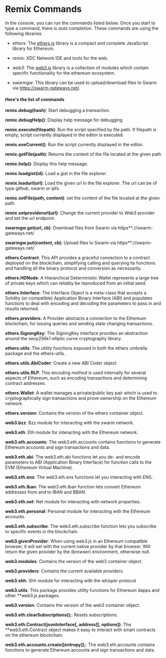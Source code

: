 Remix Commands
==============

In the console, you can run the commands listed below.  Once you start to type a command, there is *auto completion*.  These commands are using the following libraries:

+ *ethers*: The [ethers.js](https://docs.ethers.io/ethers.js/html/getting-started.html) library is a compact and complete JavaScript library for Ethereum. 

+ *remix*:  XDC Network IDE and tools for the web.
 
+ *web3*: The [web3.js](https://web3js.readthedocs.io/en/1.0/) library is a collection of modules which contain specific functionality for the ethereum ecosystem.

+ *swarmgw*: This library can be used to upload/download files to Swarm via https://swarm-gateways.net/.

#### Here's the list of commands
**remix.debug(hash)**: Start debugging a transaction.

**remix.debugHelp()**: Display help message for debugging

**remix.execute(filepath)**: Run the script specified by file path. If filepath is empty, script currently displayed in the editor is executed.

**remix.exeCurrent()**: Run the script currently displayed in the editor.

**remix.getFile(path)**: Returns the content of the file located at the given path

**remix.help()**: Display this help message.

**remix.loadgist(id)**: Load a gist in the file explorer.

**remix.loadurl(url)**: Load the given url in the file explorer. The url can be of type github, swarm or ipfs.

**remix.setFile(path, content)**: set the content of the file located at the given path

**remix.setproviderurl(url)**: Change the current provider to Web3 provider and set the url endpoint.

**swarmgw.get(url, cb)**: Download files from Swarm via https**://swarm-gateways.net/

**swarmgw.put(content, cb)**: Upload files to Swarm via https**://swarm-gateways.net/

**ethers.Contract**: This API provides a graceful connection to a contract deployed on the blockchain, simplifying calling and querying its functions and handling all the binary protocol and conversion as necessarily.

**ethers.HDNode**: A Hierarchical Deterministic Wallet represents a large tree of private keys which can reliably be reproduced from an initial seed.

**ethers.Interface**: The Interface Object is a meta-class that accepts a Solidity (or compatible) Application Binary Interface (ABI) and populates functions to deal with encoding and decoding the parameters to pass in and results returned.

**ethers.providers**: A Provider abstracts a connection to the Ethereum blockchain, for issuing queries and sending state changing transactions.

**ethers.SigningKey**: The SigningKey interface provides an abstraction around the secp256k1 elliptic curve cryptography library.

**ethers.utils**: The utility functions exposed in both the ethers umbrella package and the ethers-utils.

**ethers.utils.AbiCoder**: Create a new ABI Coder object

**ethers.utils.RLP**: This encoding method is used internally for several aspects of Ethereum, such as encoding transactions and determining contract addresses.

**ethers.Wallet**: A wallet manages a private/public key pair which is used to cryptographically sign transactions and prove ownership on the Ethereum network.

**ethers.version**: Contains the version of the ethers container object.

**web3.bzz**: Bzz module for interacting with the swarm network.

**web3.eth**: Eth module for interacting with the Ethereum network.

**web3.eth.accounts**: The web3.eth.accounts contains functions to generate Ethereum accounts and sign transactions and data.

**web3.eth.abi**: The web3.eth.abi functions let you de- and encode parameters to ABI (Application Binary Interface) for function calls to the EVM (Ethereum Virtual Machine).

**web3.eth.ens**: The web3.eth.ens functions let you interacting with ENS.

**web3.eth.Iban**: The web3.eth.Iban function lets convert Ethereum addresses from and to IBAN and BBAN.

**web3.eth.net**: Net module for interacting with network properties.

**web3.eth.personal**: Personal module for interacting with the Ethereum accounts.

**web3.eth.subscribe**: The web3.eth.subscribe function lets you subscribe to specific events in the blockchain.

**web3.givenProvider**: When using web3.js in an Ethereum compatible browser, it will set with the current native provider by that browser. Will return the given provider by the (browser) environment, otherwise null.

**web3.modules**: Contains the version of the web3 container object.

**web3.providers**: Contains the current available providers.

**web3.shh**: Shh module for interacting with the whisper protocol

**web3.utils**: This package provides utility functions for Ethereum dapps and other **web3.js packages.

**web3.version**: Contains the version of the web3 container object.

**web3.eth.clearSubscriptions();**: Resets subscriptions.

**web3.eth.Contract(jsonInterface[, address][, options])**: The **web3.eth.Contract object makes it easy to interact with smart contracts on the ethereum blockchain.

**web3.eth.accounts.create([entropy]);**: The web3.eth.accounts contains functions to generate Ethereum accounts and sign transactions and data.
